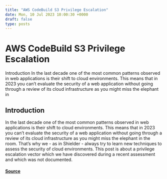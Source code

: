 ```yaml
---
title: "AWS CodeBuild S3 Privilege Escalation"
date: Mon, 10 Jul 2023 10:00:30 +0000
draft: false
type: posts
---
```

# AWS CodeBuild S3 Privilege Escalation





Introduction In the last decade one of the most common patterns observed in web applications is their shift to cloud environments. This means that in 2023 you can&rsquo;t evaluate the security of a web application without going through a review of its cloud infrastructure as you might miss the elephant in

Introduction
------------

In the last decade one of the most common patterns observed in web applications is their shift to cloud environments. This means that in 2023 you can’t evaluate the security of a web application without going through a review of its cloud infrastructure as you might miss the elephant in the room. That’s why we - as in Shielder - always try to learn new techniques to assess the security of cloud environments. This post is about a privilege escalation vector which we have discovered during a recent assessment and which was not documented.

#### [Source](https://www.shielder.com/blog/2023/07/aws-codebuild--s3-privilege-escalation/)

